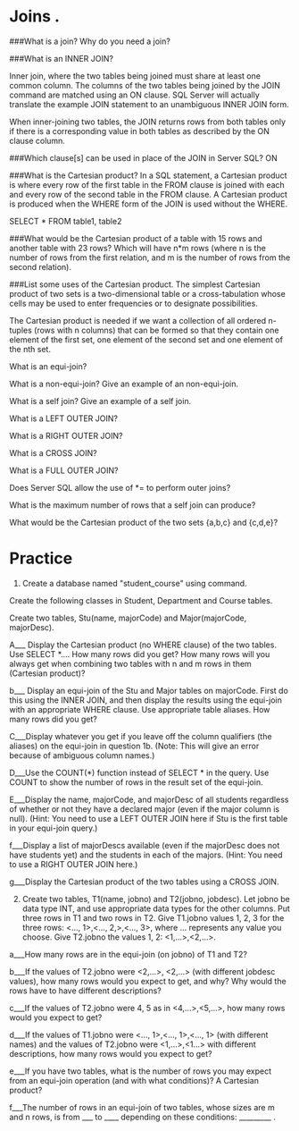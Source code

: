 # Joins .

###What is a join? Why do you need a join?

###What is an INNER JOIN?

Inner join, where the two tables being joined must share at least one common column. The columns of the two tables being joined by the JOIN command are matched using an ON clause. SQL Server will actually translate the example JOIN statement to an unambiguous INNER JOIN form.

When inner-joining two tables, the JOIN returns rows from both tables only if there is a corresponding value in both tables as described by the ON clause column.


###Which clause[s] can be used in place of the JOIN in Server SQL?
ON

###What is the Cartesian product?
In a SQL statement, a Cartesian product is where every row of the first table in the FROM clause is joined with each and every row of the second table in the FROM clause. A Cartesian product is produced when the WHERE form of the JOIN is used without the WHERE.

SELECT * FROM table1, table2


###What would be the Cartesian product of a table with 15 rows and another table with 23 rows?
Which will have n*m rows (where n is the number of rows from the first relation, and m is the number of rows from the second relation).

###List some uses of the Cartesian product.
The simplest Cartesian product of two sets is a two-dimensional table or a cross-tabulation whose cells may be used to enter frequencies or to designate possibilities.

The Cartesian product is needed if we want a collection of all ordered n-tuples (rows with n columns) that can be formed so that they contain one element of the first set, one element of the second set and one element of the nth set.

What is an equi-join?

What is a non-equi-join? Give an example of an non-equi-join.

What is a self join? Give an example of a self join.

What is a LEFT OUTER JOIN?

What is a RIGHT OUTER JOIN?

What is a CROSS JOIN?

What is a FULL OUTER JOIN?

Does Server SQL allow the use of *= to perform outer joins?

What is the maximum number of rows that a self join can produce?

What would be the Cartesian product of the two sets {a,b,c} and {c,d,e}?

# Practice

1) Create a database named "student_course" using command.

Create the following classes in Student, Department and Course tables.

Create two tables, Stu(name, majorCode) and Major(majorCode, majorDesc).

A___ Display the Cartesian product (no WHERE clause) of the two tables. Use SELECT *.... How many rows did you get? How many rows will you always get when combining two tables with n and m rows in them (Cartesian product)?

b___ Display an equi-join of the Stu and Major tables on majorCode. First do this using the INNER JOIN, and then display the results using the equi-join with an appropriate WHERE clause. Use appropriate table aliases. How many rows did you get?

C___Display whatever you get if you leave off the column qualifiers (the aliases) on the equi-join in question 1b. (Note: This will give an error 
because of ambiguous column names.)

D___Use the COUNT(*) function instead of SELECT * in the query. Use COUNT to show the number of rows in the result set of the equi-join.

E___Display the name, majorCode, and majorDesc of all students regardless of whether or not they have a declared major (even if the major column is null). (Hint: You need to use a LEFT OUTER JOIN here if Stu is the first table in your equi-join query.)

f___Display a list of majorDescs available (even if the majorDesc does not have students yet) and the students in each of the majors. (Hint: You need to use a RIGHT OUTER JOIN here.)

g___Display the Cartesian product of the two tables using a CROSS JOIN.


2) Create two tables, T1(name, jobno) and T2(jobno, jobdesc). Let jobno be data type INT, and use appropriate data types for the other columns. Put three rows in T1 and two rows in T2. Give T1.jobno values 1, 2, 3 for the three rows: <..., 1>,<..., 2,>,<..., 3>, where ... represents any value you choose. Give T2.jobno the values 1, 2: <1,...>,<2,...>.

a___How many rows are in the equi-join (on jobno) of T1 and T2?

b___If the values of T2.jobno were <2,...>, <2,...> (with different jobdesc values), how many rows would you expect to get, and why? Why would the rows have to have different descriptions?

c___If the values of T2.jobno were 4, 5 as in <4,...>,<5,...>, how many rows would you expect to get?

d___If the values of T1.jobno were <..., 1>,<..., 1>,<..., 1> (with different names) and the values of T2.jobno were <1,...>,<1...> with different descriptions, how many rows would you expect to get?

e___If you have two tables, what is the number of rows you may expect from an equi-join operation (and with what conditions)? A Cartesian product?

f___The number of rows in an equi-join of two tables, whose sizes are m and n rows, is from ___ to ____ depending on these conditions: _________ .

